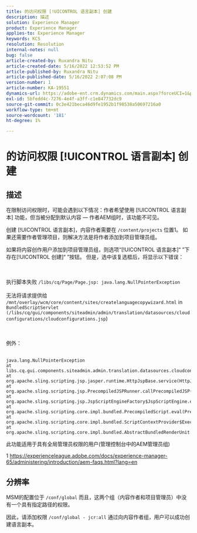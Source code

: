 ```yaml
---
title: 的访问权限 [!UICONTROL 语言副本] 创建
description: 描述
solution: Experience Manager
product: Experience Manager
applies-to: Experience Manager
keywords: KCS
resolution: Resolution
internal-notes: null
bug: false
article-created-by: Ruxandra Nitu
article-created-date: 5/16/2022 12:53:52 PM
article-published-by: Ruxandra Nitu
article-published-date: 5/16/2022 2:07:08 PM
version-number: 1
article-number: KA-19551
dynamics-url: https://adobe-ent.crm.dynamics.com/main.aspx?forceUCI=1&pagetype=entityrecord&etn=knowledgearticle&id=2e4a6f36-17d5-ec11-a7b5-000d3a37750e
exl-id: 5bfedd4c-7276-4e4f-a3ff-c1e847732dc9
source-git-commit: 0c3e421beca46d9fe1952b1f98538a50697216a0
workflow-type: tm+mt
source-wordcount: '181'
ht-degree: 1%

---
```


# 的访问权限 [!UICONTROL 语言副本] 创建

## 描述


在限制访问权限时，可能会遇到以下情况：作者希望使用 [!UICONTROL 语言副本] 功能，但当被分配到默认内容 — 作者AEM组时，该功能不可见。

创建 [!UICONTROL 语言副本]，内容作者需要在 `/content/projects` 位置1。 如果还需要作者管理项目，则解决方法是将作者添加到项目管理员组。

如果将内容创作用户添加到项目管理员组，则选项“[!UICONTROL 语言副本]“ ”下存在[!UICONTROL 创建]“ ”按钮。 但是，选中该复选框后，将显示以下错误：


<br><br>执行脚本失败 `/libs/cq/Page/Page.jsp: java.lang.NullPointerException`<br><br>
无法将请求提供给 `/mnt/overlay/wcm/core/content/sites/createlanguagecopywizard.html` in `BundledScriptServlet (/libs/cq/gui/components/siteadmin/admin/translation/datasources/cloudconfigurations/cloudconfigurations.jsp`)

<br><br>例外：<br><br>

```
java.lang.NullPointerException
at libs.cq.gui.components.siteadmin.admin.translation.datasources.cloudconfigurations.cloudconfigurations__002e__jsp._jspService(cloudconfigurations__002e__jsp.java:183)
at org.apache.sling.scripting.jsp.jasper.runtime.HttpJspBase.service(HttpJspBase.java:70)
at org.apache.sling.scripting.jsp.PrecompiledJSPRunner.callPrecompiledJSP(PrecompiledJSPRunner.java:72)
at org.apache.sling.scripting.jsp.JspScriptEngineFactory$JspScriptEngine.eval(JspScriptEngineFactory.java:583)
at org.apache.sling.scripting.core.impl.bundled.PrecompiledScript.eval(PrecompiledScript.java:56)
at org.apache.sling.scripting.core.impl.bundled.ScriptContextProvider$ExecutableContext.eval(ScriptContextProvider.java:170)
at org.apache.sling.scripting.core.impl.bundled.AbstractBundledRenderUnit.eval(AbstractBundledRenderUnit.java:135)
```




此功能适用于具有全局管理员权限的用户(管理控制台中的AEM管理员组)



1 https://experienceleague.adobe.com/docs/experience-manager-65/administering/introduction/aem-faqs.html?lang=en


## 分辨率


MSM的配置位于 `/conf/global` 而且，这两个组（内容作者和项目管理员）中没有一个具有指定路径的权限。

因此，请添加权限 `/conf/global - jcr:all` 通过向内容作者组，用户可以成功创建语言副本。

